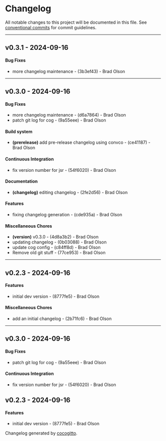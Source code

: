 # Changelog
All notable changes to this project will be documented in this file. See [conventional commits](https://www.conventionalcommits.org/) for commit guidelines.

- - -
## v0.3.1 - 2024-09-16
#### Bug Fixes
- more changelog maintenance - (3b3ef43) - Brad Olson

- - -

## v0.3.0 - 2024-09-16
#### Bug Fixes
- more changelog maintenance - (d6a7864) - Brad Olson
- patch git log for cog - (9a55eee) - Brad Olson
#### Build system
- **(prerelease)** add pre-release changelog using convco - (ce41187) - Brad Olson
#### Continuous Integration
- fix version number for jsr - (54f6020) - Brad Olson
#### Documentation
- **(changelog)** editing changelog - (2fe2d56) - Brad Olson
#### Features
- fixing changelog generation - (cde935a) - Brad Olson
#### Miscellaneous Chores
- **(version)** v0.3.0 - (4d8a3b2) - Brad Olson
- updating changelog - (0b03088) - Brad Olson
- update cog config - (c84ff8d) - Brad Olson
- Remove old git stuff - (77ce953) - Brad Olson

- - -

## v0.2.3 - 2024-09-16
#### Features
- initial dev version - (8777fe5) - Brad Olson
#### Miscellaneous Chores
- add an initial changelog - (2b71fc6) - Brad Olson

- - -

## v0.3.0 - 2024-09-16
#### Bug Fixes
- patch git log for cog - (9a55eee) - Brad Olson
#### Continuous Integration
- fix version number for jsr - (54f6020) - Brad Olson

## v0.2.3 - 2024-09-16
#### Features
- initial dev version - (8777fe5) - Brad Olson


Changelog generated by [cocogitto](https://github.com/cocogitto/cocogitto).